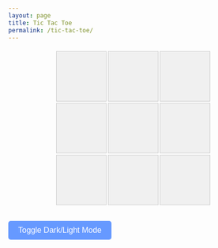 ```yaml
---
layout: page
title: Tic Tac Toe
permalink: /tic-tac-toe/
---
```


<style>
    .tic-tac-toe {
        display: grid;
        grid-template-columns: repeat(3, 100px);
        grid-template-rows: repeat(3, 100px);
        gap: 5px;
        justify-content: center;
        margin-top: 20px;
    }
    .tic-tac-toe div {
        width: 100px;
        height: 100px;
        display: flex;
        align-items: center;
        justify-content: center;
        font-size: 2rem;
        background-color: #f0f0f0;
        border: 1px solid #ccc;
    }
    .tic-tac-toe div:hover {
        background-color: #e0e0e0;
    }
    .x {
        color: red !important; 
    }
    .o {
        color: blue !important; 
    }

    body.dark-mode .tic-tac-toe div {
        background-color: #333; 
        color: #fff; 
    }
</style>

<div class="tic-tac-toe" id="ticTacToeBoard">
    <div onclick="makeMove(this, 0)"></div>
    <div onclick="makeMove(this, 1)"></div>
    <div onclick="makeMove(this, 2)"></div>
    <div onclick="makeMove(this, 3)"></div>
    <div onclick="makeMove(this, 4)"></div>
    <div onclick="makeMove(this, 5)"></div>
    <div onclick="makeMove(this, 6)"></div>
    <div onclick="makeMove(this, 7)"></div>
    <div onclick="makeMove(this, 8)"></div>
</div>

<script>
    let board = ['', '', '', '', '', '', '', '', ''];
    let currentPlayer = 'X';
    const winningCombinations = [
        [0, 1, 2],
        [3, 4, 5],
        [6, 7, 8],
        [0, 3, 6],
        [1, 4, 7],
        [2, 5, 8],
        [0, 4, 8],
        [2, 4, 6]
    ];

    function makeMove(cell, index) {
        if (board[index] === '') {
            board[index] = currentPlayer;
            cell.innerText = currentPlayer;
            cell.classList.add(currentPlayer.toLowerCase());
            if (checkWin()) {
                setTimeout(() => alert(currentPlayer + ' wins!'), 100);
                resetBoard();
            } else if (board.every(cell => cell !== '')) {
                setTimeout(() => alert('Draw!'), 100);
                resetBoard();
            } else {
                currentPlayer = currentPlayer === 'X' ? 'O' : 'X';
            }
        }
    }

    function checkWin() {
        return winningCombinations.some(combination => {
            return combination.every(index => {
                return board[index] === currentPlayer;
            });
        });
    }

    function resetBoard() {
        board = ['', '', '', '', '', '', '', '', ''];
        currentPlayer = 'X';
        document.querySelectorAll('.tic-tac-toe div').forEach(cell => {
            cell.innerText = '';
            cell.classList.remove('x', 'o');
        });
    }
</script>


<button class="button" onclick="toggleDarkMode()">Toggle Dark/Light Mode</button>

<style>
    body.dark-mode {
        background-color: #121212;
    }

    .button {
        margin-top: 20px;
        padding: 10px 20px;
        font-size: 16px;
        cursor: pointer;
        border: none;
        border-radius: 5px;
        background-color: #6699ff;
        color: white;
    }
    .button:hover {
        background-color: #5577cc;
    }
</style>

<script>

    function toggleDarkMode() {
        document.body.classList.toggle('dark-mode');
        document.body.classList.toggle('light-mode');
        const isDarkMode = document.body.classList.contains('dark-mode');
        localStorage.setItem('darkMode', isDarkMode);
    }


    const savedDarkMode = localStorage.getItem('darkMode');
    if (savedDarkMode === 'true') {
        document.body.classList.add('dark-mode');
    } else {
        document.body.classList.add('light-mode');
    }
</script>
